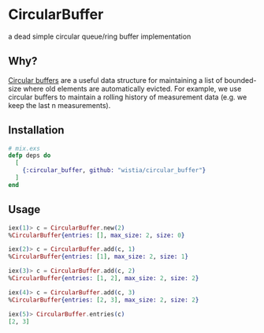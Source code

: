 # CircularBuffer

a dead simple circular queue/ring buffer implementation

## Why?

[Circular buffers](https://en.wikipedia.org/wiki/Circular_buffer) are a useful data structure for maintaining a list of bounded-size where old elements are automatically evicted. For example, we use circular buffers to maintain a rolling history of measurement data (e.g. we keep the last n measurements).

## Installation

```ex
# mix.exs
defp deps do
  [
    {:circular_buffer, github: "wistia/circular_buffer"}
  ]
end
```

## Usage

```ex
iex(1)> c = CircularBuffer.new(2)
%CircularBuffer{entries: [], max_size: 2, size: 0}

iex(2)> c = CircularBuffer.add(c, 1)
%CircularBuffer{entries: [1], max_size: 2, size: 1}

iex(3)> c = CircularBuffer.add(c, 2)
%CircularBuffer{entries: [1, 2], max_size: 2, size: 2}

iex(4)> c = CircularBuffer.add(c, 3)
%CircularBuffer{entries: [2, 3], max_size: 2, size: 2}

iex(5)> CircularBuffer.entries(c)
[2, 3]
```
